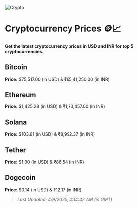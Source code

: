 
![Crypto](https://www.techguide.com.au/wp-content/uploads/2020/11/crypto3.jpeg)

# Cryptocurrency Prices 🪙📈

#### Get the latest cryptocurrency prices in USD and INR for top 5 cryptocurrencies.

## Bitcoin

**Price:** $75,517.00 (in USD) & ₹65,41,250.00 (in INR)

## Ethereum

**Price:** $1,425.28 (in USD) & ₹1,23,457.00 (in INR)

## Solana

**Price:** $103.81 (in USD) & ₹8,992.37 (in INR)

## Tether

**Price:** $1.00 (in USD) & ₹86.54 (in INR)

## Dogecoin

**Price:** $0.14 (in USD) & ₹12.17 (in INR)

> _Last Updated: 4/9/2025, 4:14:42 AM (in GMT)_
